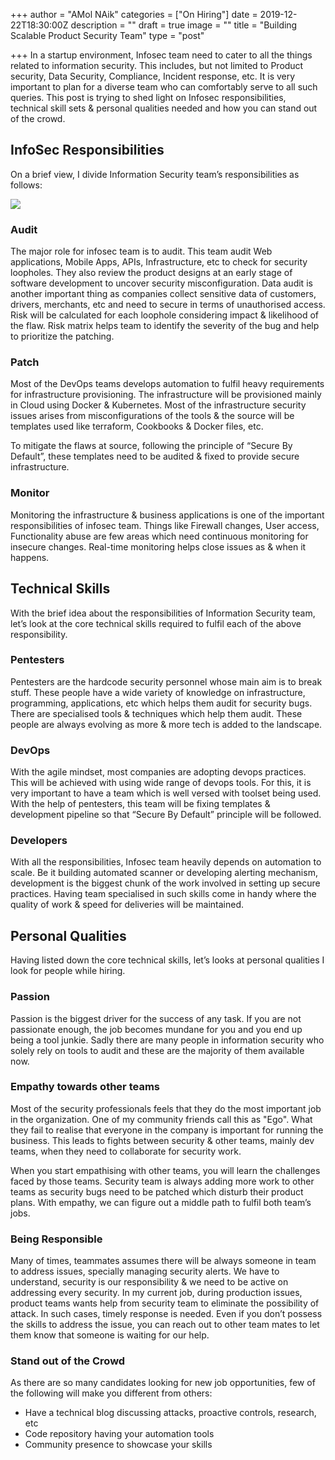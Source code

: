 +++
author = "AMol NAik"
categories = ["On Hiring"]
date = 2019-12-22T18:30:00Z
description = ""
draft = true
image = ""
title = "Building Scalable Product Security Team"
type = "post"

+++
In a startup environment, Infosec team need to cater to all the things related to information security. This includes, but not limited to Product security, Data Security, Compliance, Incident response, etc. It is very important to plan for a diverse team who can comfortably serve to all such queries. This post is trying to shed light on Infosec responsibilities, technical skill sets & personal qualities needed and how you can stand out of the crowd.

## InfoSec Responsibilities

On a brief view, I divide Information Security team’s responsibilities as follows:

![](/images/post2.png)

### Audit

The major role for infosec team is to audit. This team audit Web applications, Mobile Apps, APIs, Infrastructure, etc to check for security loopholes. They also review the product designs at an early stage of software development to uncover security misconfiguration. Data audit is another important thing as companies collect sensitive data of customers, drivers, merchants, etc and need to secure in terms of unauthorised access. Risk will be calculated for each loophole considering impact & likelihood of the flaw. Risk matrix helps team to identify the severity of the bug and help to prioritize the patching.

### Patch

Most of the DevOps teams develops automation to fulfil heavy requirements for infrastructure provisioning. The infrastructure will be provisioned mainly in Cloud using Docker & Kubernetes. Most of the infrastructure security issues arises from misconfigurations of the tools & the source will be templates used like terraform, Cookbooks & Docker files, etc.

To mitigate the flaws at source, following the principle of “Secure By Default”, these templates need to be audited & fixed to provide secure infrastructure.

### Monitor

Monitoring the infrastructure & business applications is one of the important responsibilities of infosec team. Things like Firewall changes, User access, Functionality abuse are few areas which need continuous monitoring for insecure changes. Real-time monitoring helps close issues as & when it happens.

## Technical Skills

With the brief idea about the responsibilities of Information Security team, let’s look at the core technical skills required to fulfil each of the above responsibility.

### Pentesters

Pentesters are the hardcode security personnel whose main aim is to break stuff. These people have a wide variety of knowledge on infrastructure, programming, applications, etc which helps them audit for security bugs. There are specialised tools & techniques which help them audit. These people are always evolving as more & more tech is added to the landscape.

### DevOps

With the agile mindset, most companies are adopting devops practices. This will be achieved with using wide range of devops tools. For this, it is very important to have a team which is well versed with toolset being used. With the help of pentesters, this team will be fixing templates & development pipeline so that “Secure By Default” principle will be followed.

### Developers

With all the responsibilities, Infosec team heavily depends on automation to scale. Be it building automated scanner or developing alerting mechanism, development is the biggest chunk of the work involved in setting up secure practices. Having team specialised in such skills come in handy where the quality of work & speed for deliveries will be maintained.

## Personal Qualities

Having listed down the core technical skills, let’s looks at personal qualities I look for people while hiring.

### Passion

Passion is the biggest driver for the success of any task. If you are not passionate enough, the job becomes mundane for you and you end up being a tool junkie. Sadly there are many people in information security who solely rely on tools to audit and these are the majority of them available now.

### Empathy towards other teams

Most of the security professionals feels that they do the most important job in the organization. One of my community friends call this as "Ego". What they fail to realise that everyone in the company is important for running the business. This leads to fights between security & other teams, mainly dev teams, when they need to collaborate for security work.

When you start empathising with other teams, you will learn the challenges faced by those teams. Security team is always adding more work to other teams as security bugs need to be patched which disturb their product plans. With empathy, we can figure out a middle path to fulfil both team’s jobs.

### Being Responsible

Many of times, teammates assumes there will be always someone in team to address issues, specially managing security alerts. We have to understand, security is our responsibility & we need to be active on addressing every security. In my current job, during production issues, product teams wants help from security team to eliminate the possibility of attack. In such cases, timely response is needed. Even if you don’t possess the skills to address the issue, you can reach out to other team mates to let them know that someone is waiting for our help.

### Stand out of the Crowd

As there are so many candidates looking for new job opportunities, few of the following will make you different from others:

* Have a technical blog discussing attacks, proactive controls, research, etc
* Code repository having your automation tools
* Community presence to showcase your skills